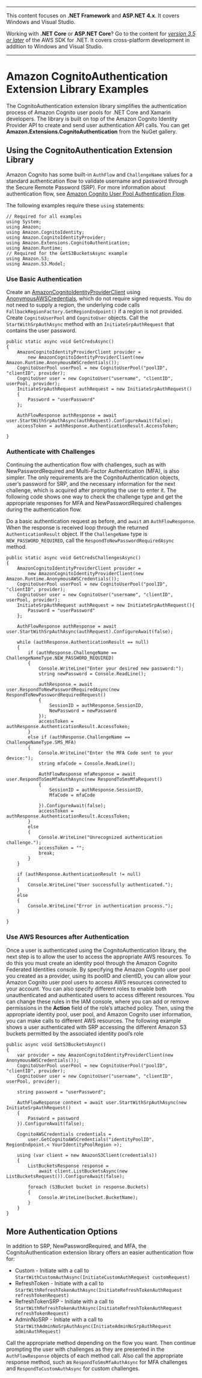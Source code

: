 --------

This content focuses on **\.NET Framework** and **ASP\.NET 4\.x**\. It covers Windows and Visual Studio\.

Working with **\.NET Core** or **ASP\.NET Core**? Go to the content for *[version 3\.5 or later](https://docs.aws.amazon.com/sdk-for-net/latest/developer-guide/welcome.html)* of the AWS SDK for \.NET\. It covers cross\-platform development in addition to Windows and Visual Studio\.

--------

# Amazon CognitoAuthentication Extension Library Examples<a name="cognito-authentication-extension"></a>

The CognitoAuthentication extension library simplifies the authentication process of Amazon Cognito user pools for \.NET Core and Xamarin developers\. The library is built on top of the Amazon Cognito Identity Provider API to create and send user authentication API calls\. You can get **Amazon\.Extensions\.CognitoAuthentication** from the NuGet gallery\.

## Using the CognitoAuthentication Extension Library<a name="using-the-cognitoauthentication-extension-library"></a>

Amazon Cognito has some built\-in `AuthFlow` and `ChallengeName` values for a standard authentication flow to validate username and password through the Secure Remote Password \(SRP\)\. For more information about authentication flow, see [Amazon Cognito User Pool Authentication Flow](https://docs.aws.amazon.com/cognito/latest/developerguide/amazon-cognito-user-pools-authentication-flow.html)\.

The following examples require these `using` statements:

```
// Required for all examples
using System;
using Amazon;
using Amazon.CognitoIdentity;
using Amazon.CognitoIdentityProvider;
using Amazon.Extensions.CognitoAuthentication;
using Amazon.Runtime;
// Required for the GetS3BucketsAsync example
using Amazon.S3;
using Amazon.S3.Model;
```

### Use Basic Authentication<a name="use-basic-authentication"></a>

Create an [AmazonCognitoIdentityProviderClient](https://docs.aws.amazon.com/sdkfornet/v3/apidocs/items/CognitoIdentityProvider/TCognitoIdentityProviderClient.html) using [AnonymousAWSCredentials](https://docs.aws.amazon.com/sdkfornet/v3/apidocs/items/Runtime/TAnonymousAWSCredentials.html), which do not require signed requests\. You do not need to supply a region, the underlying code calls `FallbackRegionFactory.GetRegionEndpoint()` if a region is not provided\. Create `CognitoUserPool` and `CognitoUser` objects\. Call the `StartWithSrpAuthAsync` method with an `InitiateSrpAuthRequest` that contains the user password\.

```
public static async void GetCredsAsync()
{
    AmazonCognitoIdentityProviderClient provider =
        new AmazonCognitoIdentityProviderClient(new Amazon.Runtime.AnonymousAWSCredentials());
    CognitoUserPool userPool = new CognitoUserPool("poolID", "clientID", provider);
    CognitoUser user = new CognitoUser("username", "clientID", userPool, provider);
    InitiateSrpAuthRequest authRequest = new InitiateSrpAuthRequest()
    {
        Password = "userPassword"
    };

    AuthFlowResponse authResponse = await user.StartWithSrpAuthAsync(authRequest).ConfigureAwait(false);
    accessToken = authResponse.AuthenticationResult.AccessToken;

}
```

### Authenticate with Challenges<a name="authenticate-with-challenges"></a>

Continuing the authentication flow with challenges, such as with NewPasswordRequired and Multi\-Factor Authentication \(MFA\), is also simpler\. The only requirements are the CognitoAuthentication objects, user’s password for SRP, and the necessary information for the next challenge, which is acquired after prompting the user to enter it\. The following code shows one way to check the challenge type and get the appropriate responses for MFA and NewPasswordRequired challenges during the authentication flow\.

Do a basic authentication request as before, and `await` an `AuthFlowResponse`\. When the response is received loop through the returned `AuthenticationResult` object\. If the `ChallengeName` type is `NEW_PASSWORD_REQUIRED`, call the `RespondToNewPasswordRequiredAsync` method\.

```
public static async void GetCredsChallengesAsync()
{
    AmazonCognitoIdentityProviderClient provider = 
        new AmazonCognitoIdentityProviderClient(new Amazon.Runtime.AnonymousAWSCredentials());
    CognitoUserPool userPool = new CognitoUserPool("poolID", "clientID", provider);
    CognitoUser user = new CognitoUser("username", "clientID", userPool, provider);
    InitiateSrpAuthRequest authRequest = new InitiateSrpAuthRequest(){
        Password = "userPassword"
    };

    AuthFlowResponse authResponse = await user.StartWithSrpAuthAsync(authRequest).ConfigureAwait(false);

    while (authResponse.AuthenticationResult == null)
    {
        if (authResponse.ChallengeName == ChallengeNameType.NEW_PASSWORD_REQUIRED)
        {
            Console.WriteLine("Enter your desired new password:");
            string newPassword = Console.ReadLine();

            authResponse = await user.RespondToNewPasswordRequiredAsync(new RespondToNewPasswordRequiredRequest()
            {
                SessionID = authResponse.SessionID,
                NewPassword = newPassword
            });
            accessToken = authResponse.AuthenticationResult.AccessToken;
        }
        else if (authResponse.ChallengeName == ChallengeNameType.SMS_MFA)
        {
            Console.WriteLine("Enter the MFA Code sent to your device:");
            string mfaCode = Console.ReadLine();

            AuthFlowResponse mfaResponse = await user.RespondToSmsMfaAuthAsync(new RespondToSmsMfaRequest()
            {
                SessionID = authResponse.SessionID,
                MfaCode = mfaCode

            }).ConfigureAwait(false);
            accessToken = authResponse.AuthenticationResult.AccessToken;
        }
        else
        {
            Console.WriteLine("Unrecognized authentication challenge.");
            accessToken = "";
            break;
        }
    }

    if (authResponse.AuthenticationResult != null)
    {
        Console.WriteLine("User successfully authenticated.");
    }
    else
    {
        Console.WriteLine("Error in authentication process.");
    }
 
}
```

### Use AWS Resources after Authentication<a name="use-aws-resources-after-authentication"></a>

Once a user is authenticated using the CognitoAuthentication library, the next step is to allow the user to access the appropriate AWS resources\. To do this you must create an identity pool through the Amazon Cognito Federated Identities console\. By specifying the Amazon Cognito user pool you created as a provider, using its poolID and clientID, you can allow your Amazon Cognito user pool users to access AWS resources connected to your account\. You can also specify different roles to enable both unauthenticated and authenticated users to access different resources\. You can change these rules in the IAM console, where you can add or remove permissions in the **Action** field of the role’s attached policy\. Then, using the appropriate identity pool, user pool, and Amazon Cognito user information, you can make calls to different AWS resources\. The following example shows a user authenticated with SRP accessing the different Amazon S3 buckets permitted by the associated identity pool’s role

```
public async void GetS3BucketsAsync()
{
    var provider = new AmazonCognitoIdentityProviderClient(new AnonymousAWSCredentials());
    CognitoUserPool userPool = new CognitoUserPool("poolID", "clientID", provider);
    CognitoUser user = new CognitoUser("username", "clientID", userPool, provider);

    string password = "userPassword";

    AuthFlowResponse context = await user.StartWithSrpAuthAsync(new InitiateSrpAuthRequest()
    {
        Password = password
    }).ConfigureAwait(false);

    CognitoAWSCredentials credentials =
        user.GetCognitoAWSCredentials("identityPoolID", RegionEndpoint.< YourIdentityPoolRegion >);

    using (var client = new AmazonS3Client(credentials))
    {
        ListBucketsResponse response =
            await client.ListBucketsAsync(new ListBucketsRequest()).ConfigureAwait(false);

        foreach (S3Bucket bucket in response.Buckets)
        {
            Console.WriteLine(bucket.BucketName);
        }
    }
}
```

## More Authentication Options<a name="more-authentication-options"></a>

In addition to SRP, NewPasswordRequired, and MFA, the CognitoAuthentication extension library offers an easier authentication flow for:
+ Custom \- Initiate with a call to `StartWithCustomAuthAsync(InitiateCustomAuthRequest customRequest)` 
+ RefreshToken \- Initiate with a call to `StartWithRefreshTokenAuthAsync(InitiateRefreshTokenAuthRequest refreshTokenRequest)` 
+ RefreshTokenSRP \- Initiate with a call to `StartWithRefreshTokenAuthAsync(InitiateRefreshTokenAuthRequest refreshTokenRequest)` 
+ AdminNoSRP \- Initiate with a call to `StartWithAdminNoSrpAuthAsync(InitiateAdminNoSrpAuthRequest adminAuthRequest)` 

Call the appropriate method depending on the flow you want\. Then continue prompting the user with challenges as they are presented in the `AuthFlowResponse` objects of each method call\. Also call the appropriate response method, such as `RespondToSmsMfaAuthAsync` for MFA challenges and `RespondToCustomAuthAsync` for custom challenges\.